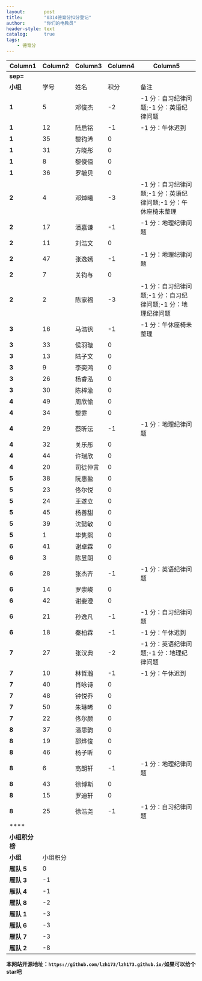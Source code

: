 ```yaml
---
layout:       post
title:        "0314德育分扣分登记"
author:       "你们的电教员"
header-style: text
catalog:      true
tags:
    - 德育分
---
```



| **Column1** | **Column2** | **Column3** | **Column4** | **Column5** |
|---|---|---|---|---|
| **sep=** |  |  |  |  |
| **小组** | 学号 | 姓名 | 积分 | 备注 |
| **1** | 5 | 邓俊杰 | -2 | -1 分：自习纪律问题;-1 分：英语纪律问题 |
| **1** | 12 | 陆启铭 | -1 | -1 分：午休迟到 |
| **1** | 35 | 黎钧浠 | 0 |  |
| **1** | 31 | 方晓彤 | 0 |  |
| **1** | 8 | 黎俊僖 | 0 |  |
| **1** | 36 | 罗毓贝 | 0 |  |
| **2** | 4 | 邓焯曦 | -3 | -1 分：自习纪律问题;-1 分：英语纪律问题;-1 分：午休座椅未整理 |
| **2** | 17 | 潘嘉谦 | -1 | -1 分：地理纪律问题 |
| **2** | 11 | 刘浩文 | 0 |  |
| **2** | 47 | 张逸嫣 | -1 | -1 分：地理纪律问题 |
| **2** | 7 | 关钧与 | 0 |  |
| **2** | 2 | 陈家福 | -3 | -1 分：自习纪律问题;-1 分：自习纪律问题;-1 分：地理纪律问题 |
| **3** | 16 | 马浩钒 | -1 | -1 分：午休座椅未整理 |
| **3** | 33 | 侯羽璇 | 0 |  |
| **3** | 13 | 陆子文 | 0 |  |
| **3** | 9 | 李奕鸿 | 0 |  |
| **3** | 26 | 杨睿泓 | 0 |  |
| **3** | 30 | 陈梓渝 | 0 |  |
| **4** | 49 | 周欣愉 | 0 |  |
| **4** | 34 | 黎霏 | 0 |  |
| **4** | 29 | 蔡昕沄 | -1 | -1 分：地理纪律问题 |
| **4** | 32 | 关乐彤 | 0 |  |
| **4** | 44 | 许瑞欣 | 0 |  |
| **4** | 20 | 司徒仲言 | 0 |  |
| **5** | 38 | 阮惠盈 | 0 |  |
| **5** | 23 | 佟尔悦 | 0 |  |
| **5** | 24 | 王遂立 | 0 |  |
| **5** | 45 | 杨善甜 | 0 |  |
| **5** | 39 | 沈懿敏 | 0 |  |
| **5** | 1 | 毕隽熙 | 0 |  |
| **6** | 41 | 谢卓霖 | 0 |  |
| **6** | 3 | 陈昱朗 | 0 |  |
| **6** | 28 | 张杰齐 | -1 | -1 分：英语纪律问题 |
| **6** | 14 | 罗崇峻 | 0 |  |
| **6** | 42 | 谢姕澄 | 0 |  |
| **6** | 21 | 孙逸凡 | -1 | -1 分：自习纪律问题 |
| **6** | 18 | 秦柏霖 | -1 | -1 分：午休迟到 |
| **7** | 27 | 张汉典 | -2 | -1 分：英语纪律问题;-1 分：地理纪律问题 |
| **7** | 10 | 林哲瀚 | -1 | -1 分：午休迟到 |
| **7** | 40 | 肖咏诗 | 0 |  |
| **7** | 48 | 钟悦乔 | 0 |  |
| **7** | 50 | 朱琳晞 | 0 |  |
| **7** | 22 | 佟尔颜 | 0 |  |
| **8** | 37 | 潘思韵 | 0 |  |
| **8** | 19 | 邵烨俊 | 0 |  |
| **8** | 46 | 杨子昕 | 0 |  |
| **8** | 6 | 高朗轩 | -1 | -1 分：地理纪律问题 |
| **8** | 43 | 徐博斯 | 0 |  |
| **8** | 15 | 罗迪轩 | 0 |  |
| **8** | 25 | 徐浩尧 | -1 | -1 分：自习纪律问题 |
| **** |  |  |  |  |
| **小组积分榜** |  |  |  |  |
| **小组** | 小组积分 |  |  |  |
| **雁队 5** | 0 |  |  |  |
| **雁队 3** | -1 |  |  |  |
| **雁队 4** | -1 |  |  |  |
| **雁队 8** | -2 |  |  |  |
| **雁队 1** | -3 |  |  |  |
| **雁队 6** | -3 |  |  |  |
| **雁队 7** | -3 |  |  |  |
| **雁队 2** | -8 |  |  |  |


**本网站开源地址：`https://github.com/lzh173/lzh173.github.io/`如果可以给个star吧**
